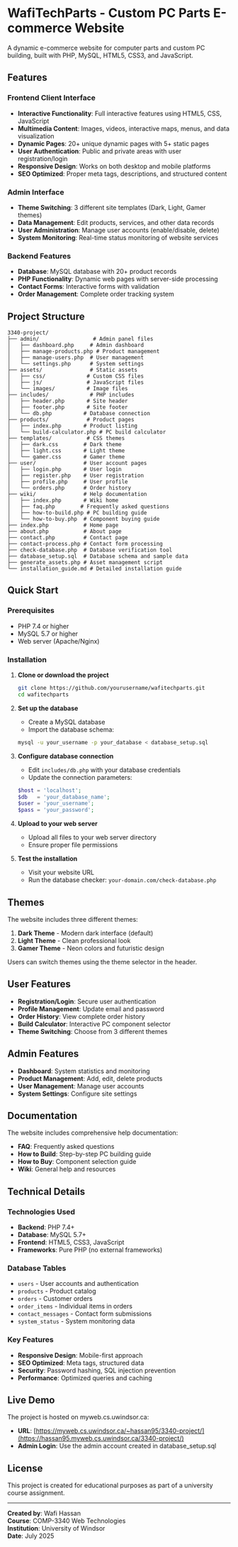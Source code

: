 # WafiTechParts - Custom PC Parts E-commerce Website

A dynamic e-commerce website for computer parts and custom PC building, built with PHP, MySQL, HTML5, CSS3, and JavaScript.

## Features

### Frontend Client Interface
- **Interactive Functionality**: Full interactive features using HTML5, CSS, JavaScript
- **Multimedia Content**: Images, videos, interactive maps, menus, and data visualization
- **Dynamic Pages**: 20+ unique dynamic pages with 5+ static pages
- **User Authentication**: Public and private areas with user registration/login
- **Responsive Design**: Works on both desktop and mobile platforms
- **SEO Optimized**: Proper meta tags, descriptions, and structured content

### Admin Interface
- **Theme Switching**: 3 different site templates (Dark, Light, Gamer themes)
- **Data Management**: Edit products, services, and other data records
- **User Administration**: Manage user accounts (enable/disable, delete)
- **System Monitoring**: Real-time status monitoring of website services

### Backend Features
- **Database**: MySQL database with 20+ product records
- **PHP Functionality**: Dynamic web pages with server-side processing
- **Contact Forms**: Interactive forms with validation
- **Order Management**: Complete order tracking system

## Project Structure

```
3340-project/
├── admin/                 # Admin panel files
│   ├── dashboard.php     # Admin dashboard
│   ├── manage-products.php # Product management
│   ├── manage-users.php  # User management
│   └── settings.php      # System settings
├── assets/               # Static assets
│   ├── css/             # Custom CSS files
│   ├── js/              # JavaScript files
│   └── images/          # Image files
├── includes/             # PHP includes
│   ├── header.php       # Site header
│   ├── footer.php       # Site footer
│   └── db.php          # Database connection
├── products/            # Product pages
│   ├── index.php       # Product listing
│   └── build-calculator.php # PC build calculator
├── templates/           # CSS themes
│   ├── dark.css        # Dark theme
│   ├── light.css       # Light theme
│   └── gamer.css       # Gamer theme
├── user/               # User account pages
│   ├── login.php       # User login
│   ├── register.php    # User registration
│   ├── profile.php     # User profile
│   └── orders.php      # Order history
├── wiki/               # Help documentation
│   ├── index.php       # Wiki home
│   ├── faq.php        # Frequently asked questions
│   ├── how-to-build.php # PC building guide
│   └── how-to-buy.php  # Component buying guide
├── index.php           # Home page
├── about.php           # About page
├── contact.php         # Contact page
├── contact-process.php # Contact form processing
├── check-database.php  # Database verification tool
├── database_setup.sql  # Database schema and sample data
├── generate_assets.php # Asset management script
└── installation_guide.md # Detailed installation guide
```

## Quick Start

### Prerequisites
- PHP 7.4 or higher
- MySQL 5.7 or higher
- Web server (Apache/Nginx)

### Installation

1. **Clone or download the project**
   ```bash
   git clone https://github.com/yourusername/wafitechparts.git
   cd wafitechparts
   ```

2. **Set up the database**
   - Create a MySQL database
   - Import the database schema:
   ```bash
   mysql -u your_username -p your_database < database_setup.sql
   ```

3. **Configure database connection**
   - Edit `includes/db.php` with your database credentials
   - Update the connection parameters:
   ```php
   $host = 'localhost';
   $db   = 'your_database_name';
   $user = 'your_username';
   $pass = 'your_password';
   ```

4. **Upload to your web server**
   - Upload all files to your web server directory
   - Ensure proper file permissions

5. **Test the installation**
   - Visit your website URL
   - Run the database checker: `your-domain.com/check-database.php`

## Themes

The website includes three different themes:

1. **Dark Theme** - Modern dark interface (default)
2. **Light Theme** - Clean professional look
3. **Gamer Theme** - Neon colors and futuristic design

Users can switch themes using the theme selector in the header.

## User Features

- **Registration/Login**: Secure user authentication
- **Profile Management**: Update email and password
- **Order History**: View complete order history
- **Build Calculator**: Interactive PC component selector
- **Theme Switching**: Choose from 3 different themes

## Admin Features

- **Dashboard**: System statistics and monitoring
- **Product Management**: Add, edit, delete products
- **User Management**: Manage user accounts
- **System Settings**: Configure site settings

## Documentation

The website includes comprehensive help documentation:

- **FAQ**: Frequently asked questions
- **How to Build**: Step-by-step PC building guide
- **How to Buy**: Component selection guide
- **Wiki**: General help and resources

## Technical Details

### Technologies Used
- **Backend**: PHP 7.4+
- **Database**: MySQL 5.7+
- **Frontend**: HTML5, CSS3, JavaScript
- **Frameworks**: Pure PHP (no external frameworks)

### Database Tables
- `users` - User accounts and authentication
- `products` - Product catalog
- `orders` - Customer orders
- `order_items` - Individual items in orders
- `contact_messages` - Contact form submissions
- `system_status` - System monitoring data

### Key Features
- **Responsive Design**: Mobile-first approach
- **SEO Optimized**: Meta tags, structured data
- **Security**: Password hashing, SQL injection prevention
- **Performance**: Optimized queries and caching

## Live Demo

The project is hosted on myweb.cs.uwindsor.ca:
- **URL**: [https://myweb.cs.uwindsor.ca/~hassan95/3340-project/](https://hassan95.myweb.cs.uwindsor.ca/3340-project/)
- **Admin Login**: Use the admin account created in database_setup.sql

## License

This project is created for educational purposes as part of a university course assignment.

---

**Created by**: Wafi Hassan  
**Course**: COMP-3340 Web Technologies  
**Institution**: University of Windsor  
**Date**: July 2025 
